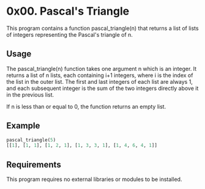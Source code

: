 # 0x00. Pascal's Triangle

This program contains a function pascal_triangle(n) that returns a list of lists of integers representing the Pascal's triangle of n.

## Usage

The pascal_triangle(n) function takes one argument n which is an integer. It returns a list of n lists, each containing i+1 integers, where i is the index of the list in the outer list. The first and last integers of each list are always 1, and each subsequent integer is the sum of the two integers directly above it in the previous list.

If n is less than or equal to 0, the function returns an empty list.

## Example

```python 
pascal_triangle(5)
[[1], [1, 1], [1, 2, 1], [1, 3, 3, 1], [1, 4, 6, 4, 1]]
```

## Requirements

This program requires no external libraries or modules to be installed.
